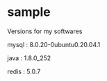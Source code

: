 # sample
Versions for my softwares

mysql :  8.0.20-0ubuntu0.20.04.1

java : 1.8.0_252

redis : 5.0.7
